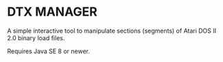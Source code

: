 DTX MANAGER
===========

A simple interactive tool to manipulate sections (segments) of Atari DOS II 2.0
binary load files.

Requires Java SE 8 or newer.